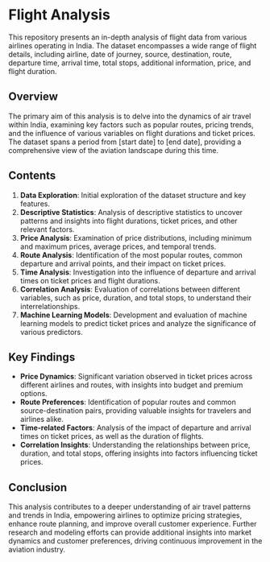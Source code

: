 # Flight Analysis

This repository presents an in-depth analysis of flight data from various airlines operating in India. The dataset encompasses a wide range of flight details, including airline, date of journey, source, destination, route, departure time, arrival time, total stops, additional information, price, and flight duration.

## Overview

The primary aim of this analysis is to delve into the dynamics of air travel within India, examining key factors such as popular routes, pricing trends, and the influence of various variables on flight durations and ticket prices. The dataset spans a period from [start date] to [end date], providing a comprehensive view of the aviation landscape during this time.

## Contents

1. **Data Exploration**: Initial exploration of the dataset structure and key features.
2. **Descriptive Statistics**: Analysis of descriptive statistics to uncover patterns and insights into flight durations, ticket prices, and other relevant factors.
3. **Price Analysis**: Examination of price distributions, including minimum and maximum prices, average prices, and temporal trends.
4. **Route Analysis**: Identification of the most popular routes, common departure and arrival points, and their impact on ticket prices.
5. **Time Analysis**: Investigation into the influence of departure and arrival times on ticket prices and flight durations.
6. **Correlation Analysis**: Evaluation of correlations between different variables, such as price, duration, and total stops, to understand their interrelationships.
7. **Machine Learning Models**: Development and evaluation of machine learning models to predict ticket prices and analyze the significance of various predictors.

## Key Findings

- **Price Dynamics**: Significant variation observed in ticket prices across different airlines and routes, with insights into budget and premium options.
- **Route Preferences**: Identification of popular routes and common source-destination pairs, providing valuable insights for travelers and airlines alike.
- **Time-related Factors**: Analysis of the impact of departure and arrival times on ticket prices, as well as the duration of flights.
- **Correlation Insights**: Understanding the relationships between price, duration, and total stops, offering insights into factors influencing ticket prices.

## Conclusion

This analysis contributes to a deeper understanding of air travel patterns and trends in India, empowering airlines to optimize pricing strategies, enhance route planning, and improve overall customer experience. Further research and modeling efforts can provide additional insights into market dynamics and customer preferences, driving continuous improvement in the aviation industry.
